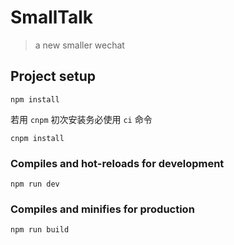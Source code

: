 # SmallTalk

>  a new smaller wechat 

## Project setup

```
npm install
```

若用 `cnpm` 初次安装务必使用 `ci` 命令

```
cnpm install
```



### Compiles and hot-reloads for development

```
npm run dev
```



### Compiles and minifies for production

```
npm run build
```



